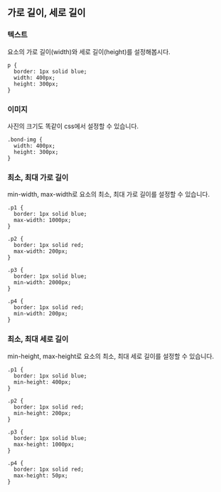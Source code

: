 ## 가로 길이, 세로 길이

### 텍스트
요소의 가로 길이(width)와 세로 길이(height)를 설정해봅시다.

```
p {
  border: 1px solid blue;
  width: 400px;
  height: 300px;
}
```

### 이미지
사진의 크기도 똑같이 css에서 설정할 수 있습니다.

```
.bond-img {
  width: 400px;
  height: 300px;
}
```

### 최소, 최대 가로 길이
min-width, max-width로 요소의 최소, 최대 가로 길이를 설정할 수 있습니다.

```
.p1 {
  border: 1px solid blue;
  max-width: 1000px;
}

.p2 {
  border: 1px solid red;
  max-width: 200px;
}

.p3 {
  border: 1px solid blue;
  min-width: 2000px;
}

.p4 {
  border: 1px solid red;
  min-width: 200px;
}
```

### 최소, 최대 세로 길이
min-height, max-height로 요소의 최소, 최대 세로 길이를 설정할 수 있습니다.

```
.p1 {
  border: 1px solid blue;
  min-height: 400px;
}

.p2 {
  border: 1px solid red;
  min-height: 200px;
}

.p3 {
  border: 1px solid blue;
  max-height: 1000px;
}

.p4 {
  border: 1px solid red;
  max-height: 50px;
}
```
